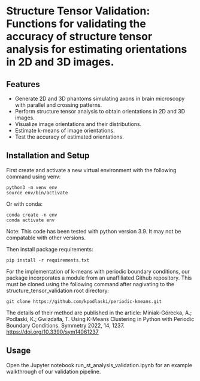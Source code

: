 # Structure Tensor Validation: Functions for validating the accuracy of structure tensor analysis for estimating orientations in 2D and 3D images.

## Features

-    Generate 2D and 3D phantoms simulating axons in brain microscopy with parallel and crossing patterns.
-    Perform structure tensor analysis to obtain orientations in 2D and 3D images.
-    Visualize image orientations and their distributions.
-    Estimate k-means of image orientations.
-    Test the accuracy of estimated orientations.

## Installation and Setup
First create and activate a new virtual environment with the following command using venv:
```
python3 -m venv env
source env/bin/activate
```

Or with conda:
```
conda create -n env
conda activate env
```
Note: This code has been tested with python version 3.9. It may not be compatable with other versions.

Then install package requirements:
```
pip install -r requirements.txt
```

For the implementation of k-means with periodic boundary conditions, our package incorporates a module from an unaffiliated Github repository. This must be cloned using the following command after nagivating to the structure_tensor_validation root directory:
```
git clone https://github.com/kpodlaski/periodic-kmeans.git
```
The details of their method are published in the article: Miniak-Górecka, A.; Podlaski, K.; Gwizdałła, T. Using K-Means Clustering in Python with Periodic Boundary Conditions. Symmetry 2022, 14, 1237. https://doi.org/10.3390/sym14061237

## Usage
Open the Jupyter notebook run_st_analysis_validation.ipynb for an example walkthrough of our validation pipeline.
